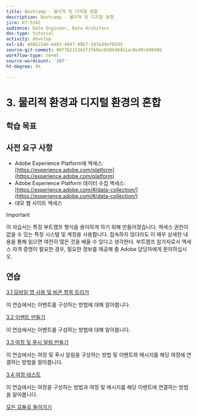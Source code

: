 ```yaml
---
title: Bootcamp - 물리적 및 디지털 혼합
description: Bootcamp - 물리적 및 디지털 혼합
jira: KT-5342
audience: Data Engineer, Data Architect
doc-type: tutorial
activity: develop
exl-id: 46861546-6483-4997-98b7-1d3addef65dd
source-git-commit: 90f7621536573f60ac6585404b1ac0e49cb08496
workflow-type: tm+mt
source-wordcount: '207'
ht-degree: 4%

---
```


# 3. 물리적 환경과 디지털 환경의 혼합

## 학습 목표

## 사전 요구 사항

- Adobe Experience Platform에 액세스: [https://experience.adobe.com/platform](https://experience.adobe.com/platform)
- Adobe Experience Platform 데이터 수집 액세스: [https://experience.adobe.com/#/data-collection/](https://experience.adobe.com/#/data-collection/)
- 데모 웹 사이트 액세스

>[!IMPORTANT]
>
>이 자습서는 특정 부트캠프 형식을 용이하게 하기 위해 만들어졌습니다. 액세스 권한이 없을 수 있는 특정 시스템 및 계정을 사용합니다. 접속하지 않더라도 이 매우 상세한 내용을 통해 읽으면 여전히 많은 것을 배울 수 있다고 생각한다. 부트캠프 참가자로서 액세스 자격 증명이 필요한 경우, 필요한 정보를 제공해 줄 Adobe 담당자에게 문의하십시오.

## 연습

[3.1 모바일 앱 사용 및 비콘 항목 트리거](./ex1.md)

이 연습에서는 이벤트를 구성하는 방법에 대해 알아봅니다.

[3.2 이벤트 만들기](./ex2.md)

이 연습에서는 이벤트를 구성하는 방법에 대해 알아봅니다.

[3.3 여정 및 푸시 알림 만들기](./ex3.md)

이 연습에서는 여정 및 푸시 알림을 구성하는 방법 및 이벤트와 메시지를 해당 여정에 연결하는 방법을 알아봅니다.

[3.4 여정 테스트](./ex4.md)

이 연습에서는 여정을 구성하는 방법과 여정 및 메시지를 해당 이벤트에 연결하는 방법을 알아봅니다.

[모든 모듈로 돌아가기](../../overview.md)
